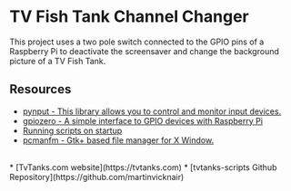 
# TV Fish Tank Channel Changer
This project uses a two pole switch connected to the GPIO pins of a Raspberry Pi to deactivate the screensaver and change the background picture of a TV Fish Tank. 

## Resources 
* [pynput - This library allows you to control and monitor input devices.](https://pynput.readthedocs.io/en/latest/index.html)
* [gpiozero - A simple interface to GPIO devices with Raspberry Pi](https://gpiozero.readthedocs.io/en/stable/)
* [Running scripts on startup](https://learn.sparkfun.com/tutorials/how-to-run-a-raspberry-pi-program-on-startup/all#method-2-autostart)
* [pcmanfm - Gtk+ based file manager for X Window.](https://www.mankier.com/1/pcmanfm)
<br>
* [TvTanks.com website](https://tvtanks.com)
* [tvtanks-scripts Github Repository](https://github.com/martinvicknair)